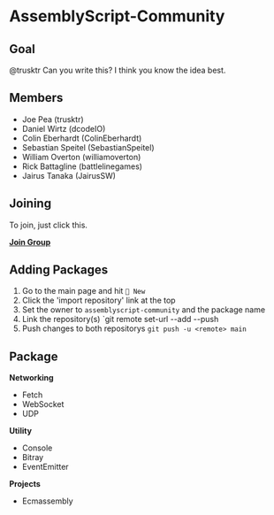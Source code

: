 # AssemblyScript-Community

## Goal
@trusktr Can you write this? I think you know the idea best.

## Members
- Joe Pea (trusktr)
- Daniel Wirtz (dcodeIO)
- Colin Eberhardt (ColinEberhardt)
- Sebastian Speitel (SebastianSpeitel)
- William Overton (williamoverton)
- Rick Battagline (battlelinegames)
- Jairus Tanaka (JairusSW)

## Joining
To join, just click this.

**[Join Group](https://github.com/assemblyscript-community/group/issues/new?title=Join+Request&body=Just+push+%27Submit+new+issue%27.+You+don%27t+need+to+do+anything+else.)**

## Adding Packages

1. Go to the main page and hit `📔 New`
2. Click the 'import repository' link at the top
3. Set the owner to `assemblyscript-community` and the package name
4. Link the repository(s) `git remote set-url --add --push <remote> <repo-url>
5. Push changes to both repositorys `git push -u <remote> main`
## Package

**Networking**
- Fetch
- WebSocket
- UDP

**Utility**
- Console
- Bitray
- EventEmitter

**Projects**
- Ecmassembly
